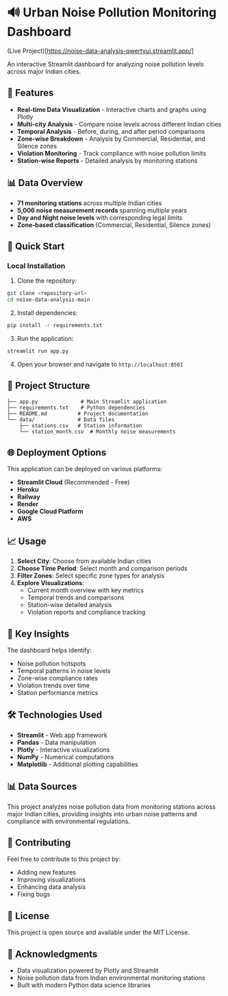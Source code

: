 # 🔊 Urban Noise Pollution Monitoring Dashboard

(Live Project)[https://noise-data-analysis-qwertyui.streamlit.app/]

An interactive Streamlit dashboard for analyzing noise pollution levels across major Indian cities.

## 🌟 Features

- **Real-time Data Visualization** - Interactive charts and graphs using Plotly
- **Multi-city Analysis** - Compare noise levels across different Indian cities
- **Temporal Analysis** - Before, during, and after period comparisons
- **Zone-wise Breakdown** - Analysis by Commercial, Residential, and Silence zones
- **Violation Monitoring** - Track compliance with noise pollution limits
- **Station-wise Reports** - Detailed analysis by monitoring stations

## 📊 Data Overview

- **71 monitoring stations** across multiple Indian cities
- **5,006 noise measurement records** spanning multiple years
- **Day and Night noise levels** with corresponding legal limits
- **Zone-based classification** (Commercial, Residential, Silence zones)

## 🚀 Quick Start

### Local Installation

1. Clone the repository:
```bash
git clone <repository-url>
cd noise-data-analysis-main
```

2. Install dependencies:
```bash
pip install -r requirements.txt
```

3. Run the application:
```bash
streamlit run app.py
```

4. Open your browser and navigate to `http://localhost:8501`

## 📁 Project Structure

```
├── app.py              # Main Streamlit application
├── requirements.txt    # Python dependencies
├── README.md          # Project documentation
└── data/              # Data files
    ├── stations.csv   # Station information
    └── station_month.csv  # Monthly noise measurements
```

## 🌐 Deployment Options

This application can be deployed on various platforms:

- **Streamlit Cloud** (Recommended - Free)
- **Heroku**
- **Railway**
- **Render**
- **Google Cloud Platform**
- **AWS**

## 📈 Usage

1. **Select City**: Choose from available Indian cities
2. **Choose Time Period**: Select month and comparison periods
3. **Filter Zones**: Select specific zone types for analysis
4. **Explore Visualizations**: 
   - Current month overview with key metrics
   - Temporal trends and comparisons
   - Station-wise detailed analysis
   - Violation reports and compliance tracking

## 🎯 Key Insights

The dashboard helps identify:
- Noise pollution hotspots
- Temporal patterns in noise levels
- Zone-wise compliance rates
- Violation trends over time
- Station performance metrics

## 🛠️ Technologies Used

- **Streamlit** - Web app framework
- **Pandas** - Data manipulation
- **Plotly** - Interactive visualizations
- **NumPy** - Numerical computations
- **Matplotlib** - Additional plotting capabilities

## 📊 Data Sources

This project analyzes noise pollution data from monitoring stations across major Indian cities, providing insights into urban noise patterns and compliance with environmental regulations.

## 🤝 Contributing

Feel free to contribute to this project by:
- Adding new features
- Improving visualizations
- Enhancing data analysis
- Fixing bugs

## 📄 License

This project is open source and available under the MIT License.

## 🙏 Acknowledgments

- Data visualization powered by Plotly and Streamlit
- Noise pollution data from Indian environmental monitoring stations
- Built with modern Python data science libraries
